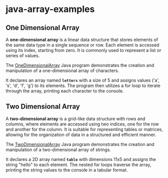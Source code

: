 # java-array-examples

## One Dimensional Array
A **one-dimensional array** is a linear data structure that stores elements of the same data type in a single sequence or row. Each element is accessed using its index, starting from zero. It is commonly used to represent a list or series of values.

The [OneDimensionalArray](https://github.com/288315/java-array-examples/blob/main/OneDimensionalArray.java) Java program demonstrates the creation and manipulation of a one-dimensional array of characters. 

It declares an array named **`letters`** with a size of 5 and assigns values ('a', 's', 'd', 'f', 'g') to its elements. The program then utilizes a for loop to iterate through the array, printing each character to the console.


## Two Dimensional Array
A **two-dimensional array** is a grid-like data structure with rows and columns, where elements are accessed using two indices, one for the row and another for the column. It is suitable for representing tables or matrices, allowing for the organization of data in a structured and efficient manner.

The [TwoDimensionalArray](https://github.com/288315/java-array-examples/blob/main/TwoDimensionalArray.java) Java program demonstrates the creation and manipulation of a two-dimensional array of strings. 

It declares a 2D array named **`table`** with dimensions 11x5 and assigns the string "hello" to each element. The nested for loops traverse the array, printing the string values to the console in a tabular format.
